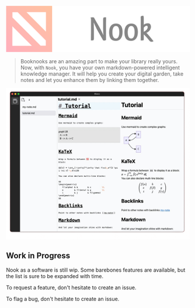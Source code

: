 ![Modern Intelligent Knowledge Manager](/assets/nook.png)

> Booknooks are an amazing part to make your library really yours.
> Now, with `Nook`, you have your own markdown-powered intelligent knowledge manager.
> It will help you create your digital garden, take notes and let you enhance them
> by linking them together.

![Blanc Screenshot](/assets/screenshot.png)

## Work in Progress

Nook as a software is still wip. Some barebones features are available, but the list is sure to be expanded with time.

To request a feature, don't hesitate to create an issue.

To flag a bug, don't hesitate to create an issue.
